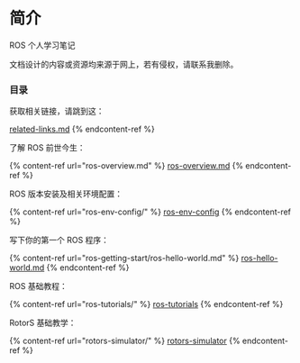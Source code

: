 # 简介

ROS 个人学习笔记

文档设计的内容或资源均来源于网上，若有侵权，请联系我删除。

### 目录

获取相关链接，请跳到这：


[related-links.md](related-links.md)
{% endcontent-ref %}

了解 ROS 前世今生：

{% content-ref url="ros-overview.md" %}
[ros-overview.md](ros-overview.md)
{% endcontent-ref %}

ROS 版本安装及相关环境配置：

{% content-ref url="ros-env-config/" %}
[ros-env-config](ros-env-config/)
{% endcontent-ref %}

写下你的第一个 ROS 程序：

{% content-ref url="ros-getting-start/ros-hello-world.md" %}
[ros-hello-world.md](ros-getting-start/ros-hello-world.md)
{% endcontent-ref %}

ROS 基础教程：

{% content-ref url="ros-tutorials/" %}
[ros-tutorials](ros-tutorials/)
{% endcontent-ref %}

RotorS 基础教学：

{% content-ref url="rotors-simulator/" %}
[rotors-simulator](rotors-simulator/)
{% endcontent-ref %}
